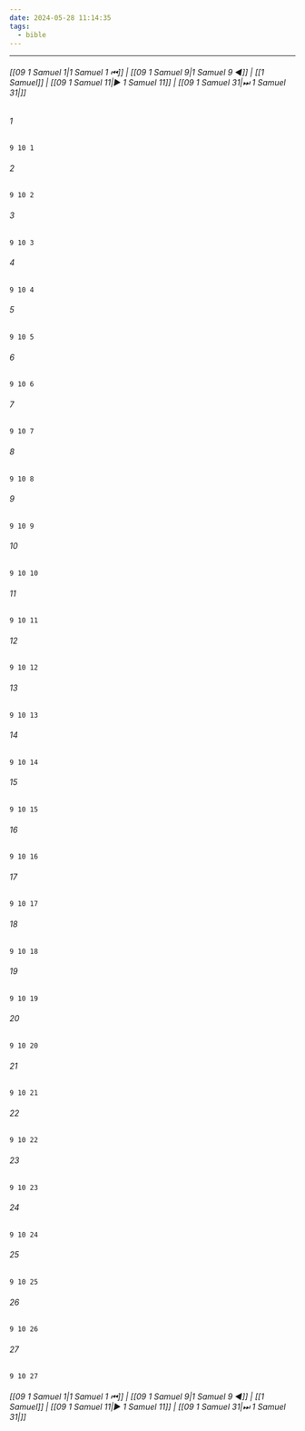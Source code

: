 ```yaml
---
date: 2024-05-28 11:14:35
tags:
  - bible
---
```

___

###### [[09 1 Samuel 1|1 Samuel 1 ⏮]] | [[09 1 Samuel 9|1 Samuel 9 ◀]] | [[1 Samuel]] | [[09 1 Samuel 11|▶ 1 Samuel 11]] | [[09 1 Samuel 31|⏭ 1 Samuel 31|]]

###### 1
``` verse
9 10 1 
```
###### 2
``` verse
9 10 2 
```
###### 3
``` verse
9 10 3 
```
###### 4
``` verse
9 10 4 
```
###### 5
``` verse
9 10 5 
```
###### 6
``` verse
9 10 6 
```
###### 7
``` verse
9 10 7 
```
###### 8
``` verse
9 10 8 
```
###### 9
``` verse
9 10 9 
```
###### 10
``` verse
9 10 10 
```
###### 11
``` verse
9 10 11 
```
###### 12
``` verse
9 10 12 
```
###### 13
``` verse
9 10 13 
```
###### 14
``` verse
9 10 14 
```
###### 15
``` verse
9 10 15 
```
###### 16
``` verse
9 10 16 
```
###### 17
``` verse
9 10 17 
```
###### 18
``` verse
9 10 18 
```
###### 19
``` verse
9 10 19 
```
###### 20
``` verse
9 10 20 
```
###### 21
``` verse
9 10 21 
```
###### 22
``` verse
9 10 22 
```
###### 23
``` verse
9 10 23 
```
###### 24
``` verse
9 10 24 
```
###### 25
``` verse
9 10 25 
```
###### 26
``` verse
9 10 26 
```
###### 27
``` verse
9 10 27 
```

###### [[09 1 Samuel 1|1 Samuel 1 ⏮]] | [[09 1 Samuel 9|1 Samuel 9 ◀]] | [[1 Samuel]] | [[09 1 Samuel 11|▶ 1 Samuel 11]] | [[09 1 Samuel 31|⏭ 1 Samuel 31|]]

